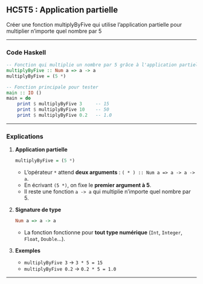 ## HC5T5 : Application partielle

Créer une fonction multiplyByFive qui utilise l’application partielle pour multiplier n’importe quel nombre par 5

---

### Code Haskell

```haskell
-- Fonction qui multiplie un nombre par 5 grâce à l'application partielle
multiplyByFive :: Num a => a -> a
multiplyByFive = (5 *)

-- Fonction principale pour tester
main :: IO ()
main = do
    print $ multiplyByFive 3     -- 15
    print $ multiplyByFive 10    -- 50
    print $ multiplyByFive 0.2   -- 1.0
```

---

### Explications

1. **Application partielle**

   ```haskell
   multiplyByFive = (5 *)
   ```

   * L’opérateur `*` attend **deux arguments** : `( * ) :: Num a => a -> a -> a`.
   * En écrivant `(5 *)`, on fixe le **premier argument à 5**.
   * Il reste une fonction `a -> a` qui multiplie n’importe quel nombre par 5.

2. **Signature de type**

   ```haskell
   Num a => a -> a
   ```

   * La fonction fonctionne pour **tout type numérique** (`Int`, `Integer`, `Float`, `Double`…).

3. **Exemples**

   * `multiplyByFive 3` → `3 * 5 = 15`
   * `multiplyByFive 0.2` → `0.2 * 5 = 1.0`

---
